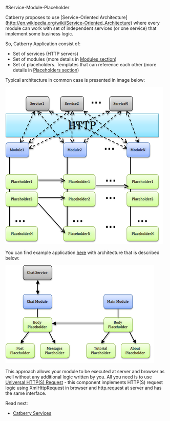 #Service-Module-Placeholder

Catberry proposes to use [Service-Oriented Architecture]
(http://en.wikipedia.org/wiki/Service-Oriented_Architecture) where every module 
can work with set of independent services (or one service) that implement 
some business logic.

So, Catberry Application consist of:

 * Set of services (HTTP servers)
 * Set of modules (more details in [Modules section](modules/index.md))
 * Set of placeholders. Templates that can reference each other 
 (more details in [Placeholders section](modules/placeholders.md))

Typical architecture in common case is presented in image below:

![Catberry Application Architecture](images/smp.png)

You can find example application [here](../project_template) with architecture 
that is described below:

![Example Application Architecture](images/smp-chat.png)

This approach allows your module to be executed at server and browser as well 
without any additional logic written by you. All you need is to use 
[Universal HTTP(S) Request](services/userland/universal-http-request.md) - 
this component implements HTTP(S) request logic using XmlHttpRequest in browser 
and http.request at server and has the same interface.

Read next:

* [Catberry Services](services/index.md)